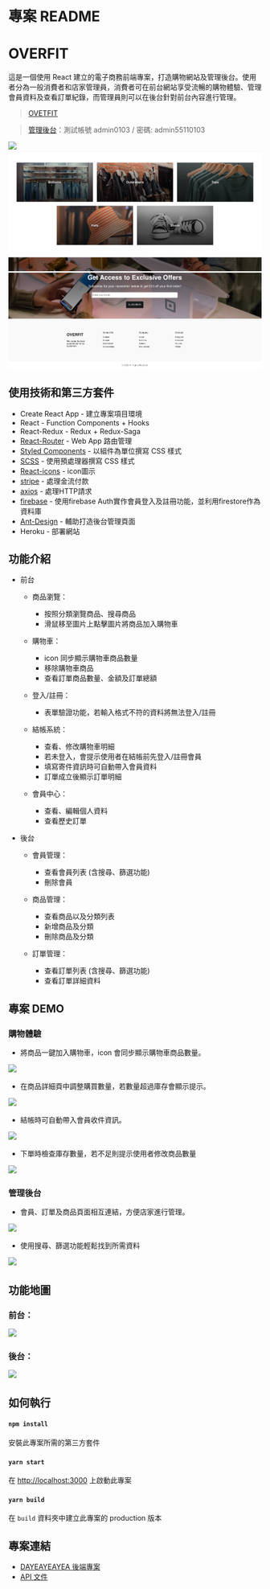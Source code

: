 # 專案 README

# OVERFIT

這是一個使用 React 建立的電子商務前端專案，打造購物網站及管理後台。使用者分為一般消費者和店家管理員，消費者可在前台網站享受流暢的購物體驗、管理會員資料及查看訂單紀錄，而管理員則可以在後台針對前台內容進行管理。

> [OVETFIT](https://overfit-vic.herokuapp.com)

> [管理後台](https://overfit-vic.herokuapp.com/admin)：測試帳號 admin0103 / 密碼: admin55110103


![](https://github.com/croissant0517/clothing-e-commerce/blob/master/readFiles/front%20page%20intro%201.gif)
![](https://github.com/croissant0517/clothing-e-commerce/blob/master/readFiles/front%20page%20intro%202.png)
![](https://github.com/croissant0517/clothing-e-commerce/blob/master/readFiles/front%20page%20intro%203.png)

## 使用技術和第三方套件

- Create React App - 建立專案項目環境
- React - Function Components + Hooks
- React-Redux - Redux + Redux-Saga
- [React-Router](https://www.npmjs.com/package/react-router) - Web App 路由管理
- [Styled Components](https://styled-components.com/) - 以組件為單位撰寫 CSS 樣式
- [SCSS](https://sass-lang.com/) - 使用預處理器撰寫 CSS 樣式
- [React-icons](https://react-icons.github.io/react-icons/) - icon圖示
- [stripe](https://stripe.com/) - 處理金流付款
- [axios](https://axios-http.com/) - 處理HTTP請求
- [firebase](https://firebase.google.com/) - 使用firebase Auth實作會員登入及註冊功能，並利用firestore作為資料庫
- [Ant-Design](https://ant.design/index-cn) - 輔助打造後台管理頁面
- Heroku - 部署網站


## 功能介紹

- 前台

  - 商品瀏覽：

    - 按照分類瀏覽商品、搜尋商品
    - 滑鼠移至圖片上點擊圖片將商品加入購物車

  - 購物車：

    - icon 同步顯示購物車商品數量
    - 移除購物車商品
    - 查看訂單商品數量、金額及訂單總額

  - 登入/註冊：

    - 表單驗證功能，若輸入格式不符的資料將無法登入/註冊

  - 結帳系統：

    - 查看、修改購物車明細
    - 若未登入，會提示使用者在結帳前先登入/註冊會員
    - 填寫寄件資訊時可自動帶入會員資料
    - 訂單成立後顯示訂單明細

  - 會員中心：

    - 查看、編輯個人資料
    - 查看歷史訂單

- 後台

  - 會員管理：

    - 查看會員列表 (含搜尋、篩選功能)
    - 刪除會員

  - 商品管理：

    - 查看商品以及分類列表
    - 新增商品及分類
    - 刪除商品及分類

  - 訂單管理：

    - 查看訂單列表 (含搜尋、篩選功能)
    - 查看訂單詳細資料

## 專案 DEMO

### 購物體驗

- 將商品一鍵加入購物車，icon 會同步顯示購物車商品數量。

![](https://i.imgur.com/yf4qRMV.gif)

- 在商品詳細頁中調整購買數量，若數量超過庫存會顯示提示。

![](https://i.imgur.com/WG34LAi.gif)

- 結帳時可自動帶入會員收件資訊。

![](https://i.imgur.com/0dj0Ma2.gif)

- 下單時檢查庫存數量，若不足則提示使用者修改商品數量

![](https://i.imgur.com/j1RwrD5.gif)

### 管理後台

- 會員、訂單及商品頁面相互連結，方便店家進行管理。

![](https://i.imgur.com/0yfTYF7.gif)

- 使用搜尋、篩選功能輕鬆找到所需資料

![](https://i.imgur.com/O7UFeWk.gif)

## 功能地圖

### 前台：

![](https://i.imgur.com/Jh9nlrA.jpg)

### 後台：

![](https://i.imgur.com/h41DhVL.jpg)

## 如何執行

#### `npm install`

安裝此專案所需的第三方套件

#### `yarn start`

在 [http://localhost:3000](http://localhost:3000) 上啟動此專案

#### `yarn build`

在 `build` 資料夾中建立此專案的 production 版本

## 專案連結

- [DAYEAYEAYEA 後端專案](https://github.com/dingdingdingliu/Dayeayeayea-backend)
- [API 文件](https://api.coolizz.tw/api-docs/)
